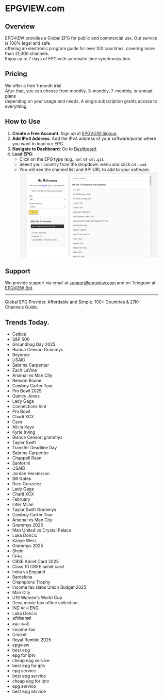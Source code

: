 # EPGVIEW.com



## Overview
EPGVIEW provides a Global EPG for public and commercial use. Our service is 100% legal and safe\
offering an electronic program guide for over 100 countries, covering more than 21,000 channels.\
Enjoy up to 7 days of EPG with automatic time synchronization.

## Pricing
We offer a free 1-month trial. \
After that, you can choose from monthly, 3-monthly, 7-monthly, or annual plans \
depending on your usage and needs. A single subscription grants access to everything.

## How to Use
1. **Create a Free Account**: Sign up at [EPGVIEW Signup](https://epgview.com/signup.php).
2. **Add IPv4 Address**: Add the IPv4 address of your software/portal where you want to load our EPG.
3. **Navigate to Dashboard**: Go to [Dashboard](https://epgview.com/dashboard.php).
4. **Load EPG**:
   - Click on the EPG type (e.g., `xml` or `xml.gz`).
   - Select your country from the dropdown menu and click on `Load`.
   - You will see the channel list and API URL to add to your software.
![EPGVIEW](img/dashboard.png)
## Support
We provide support via email at [support@epgview.com](mailto:support@epgview.com) and on Telegram at [EPGVIEW Bot](https://t.me/epgview_bot).

---

Global EPG Provider, Affordable and Simple. 100+ Countries & 27K+ Channels Guide.

## Trends Today.

- Celtics
- S&P 500
- Groundhog Day 2025
- Bianca Censori Grammys
- Beyonce
- USAID
- Sabrina Carpenter
- Zach LaVine
- Arsenal vs Man City
- Benson Boone
- Cowboy Carter Tour
- Pro Bowl 2025
- Quincy Jones
- Lady Gaga
- Connections hint
- Pro Bowl
- Charli XCX
- Cavs
- Alicia Keys
- Kyrie Irving
- Bianca Censori grammys
- Taylor Swift
- Transfer Deadline Day
- Sabrina Carpenter
- Chappell Roan
- Santorini
- USAID
- Jordan Henderson
- Bill Gates
- Nico Gonzalez
- Lady Gaga
- Charli XCX
- February
- Inter Milan
- Taylor Swift Grammys
- Cowboy Carter Tour
- Arsenal vs Man City
- Grammys 2025
- Man United vs Crystal Palace
- Luka Doncic
- Kanye West
- Grammys 2025
- Shein
- क्रिकेट
- CBSE Admit Card 2025
- Class 10 CBSE admit card
- India vs England
- Barcelona
- Champions Trophy
- Income tax slabs Union Budget 2025
- Man City
- U19 Women's World Cup
- Deva movie box office collection
- IND बनाम ENG
- Luka Doncic
- अभिषेक शर्मा
- बसंत पंचमी
- Income-tax
- Cricket
- Royal Rumble 2025
- epgview
- best epg
- epg for iptv
- cheap epg service
- best epg for iptv
- epg service
- best epg service
- cheap epg for iptv
- epg service
- best epg service

